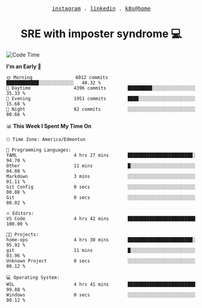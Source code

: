 <p align="center">
  <samp>
    <a href="https://www.instagram.com/lildrunkensmurf/">instagram</a> .
    <a href="https://www.linkedin.com/in/joryirving/">linkedin</a> .
    <a href="https://github.com/joryirving/home-ops">k8s@home</a>
  </samp>
</p>

<h1 align="center">
  SRE with imposter syndrome 💻
</h1>

<!--START_SECTION:waka-->
![Code Time](http://img.shields.io/badge/Code%20Time-169%20hrs%2058%20mins-blue)

**I'm an Early 🐤** 

```text
🌞 Morning                6012 commits        ████████████░░░░░░░░░░░░░   48.32 % 
🌆 Daytime                4396 commits        █████████░░░░░░░░░░░░░░░░   35.33 % 
🌃 Evening                1951 commits        ████░░░░░░░░░░░░░░░░░░░░░   15.68 % 
🌙 Night                  82 commits          ░░░░░░░░░░░░░░░░░░░░░░░░░   00.66 % 
```


📊 **This Week I Spent My Time On** 

```text
🕑︎ Time Zone: America/Edmonton

💬 Programming Languages: 
YAML                     4 hrs 27 mins       ████████████████████████░   94.70 % 
Other                    11 mins             █░░░░░░░░░░░░░░░░░░░░░░░░   04.08 % 
Markdown                 3 mins              ░░░░░░░░░░░░░░░░░░░░░░░░░   01.11 % 
Git Config               0 secs              ░░░░░░░░░░░░░░░░░░░░░░░░░   00.08 % 
Git                      0 secs              ░░░░░░░░░░░░░░░░░░░░░░░░░   00.02 % 

🔥 Editors: 
VS Code                  4 hrs 42 mins       █████████████████████████   100.00 % 

🐱‍💻 Projects: 
home-ops                 4 hrs 30 mins       ████████████████████████░   95.92 % 
git                      11 mins             █░░░░░░░░░░░░░░░░░░░░░░░░   03.96 % 
Unknown Project          0 secs              ░░░░░░░░░░░░░░░░░░░░░░░░░   00.12 % 

💻 Operating System: 
WSL                      4 hrs 41 mins       █████████████████████████   99.88 % 
Windows                  0 secs              ░░░░░░░░░░░░░░░░░░░░░░░░░   00.12 % 
```


<!--END_SECTION:waka-->
